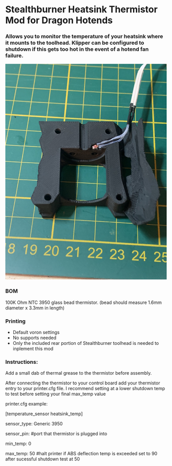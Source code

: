 # Stealthburner Heatsink Thermistor Mod for Dragon Hotends
 ### Allows you to monitor the temperature of your heatsink where it mounts to the toolhead. Klipper can be configured to shutdown if this gets too hot in the event of a hotend fan failure.   

<img src="./Images/thermistor.jpeg" width=600>

### BOM
100K Ohm NTC 3950 glass bead thermistor. (bead should measure 1.6mm diameter x 3.3mm in length)

### Printing
  * Default voron settings
  * No supports needed
  * Only the included rear portion of Stealthburner toolhead is needed to inplement this mod

### Instructions:
 Add a small dab of thermal grease to the thermistor before assembly. 
 
After connecting the thermistor to your control board add your thermistor entry to your printer.cfg file. I recommend setting at a lower shutdown temp to test before setting your final max_temp value
 
printer.cfg example: 

[temperature_sensor heatsink_temp]

sensor_type: Generic 3950

sensor_pin:      #port that thermistor is plugged into

min_temp: 0

max_temp: 50     #halt printer if ABS deflection temp is exceeded set to 90 after sucessful shutdown test at 50

